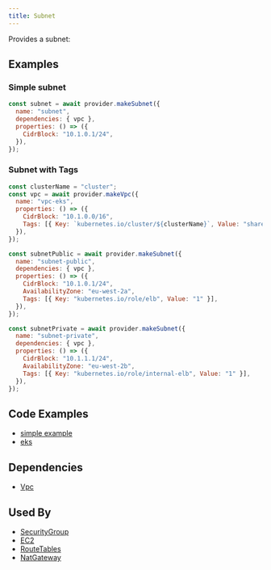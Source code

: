```yaml
---
title: Subnet
---
```


Provides a subnet:

## Examples

### Simple subnet

```js
const subnet = await provider.makeSubnet({
  name: "subnet",
  dependencies: { vpc },
  properties: () => ({
    CidrBlock: "10.1.0.1/24",
  }),
});
```

### Subnet with Tags

```js
const clusterName = "cluster";
const vpc = await provider.makeVpc({
  name: "vpc-eks",
  properties: () => ({
    CidrBlock: "10.1.0.0/16",
    Tags: [{ Key: `kubernetes.io/cluster/${clusterName}`, Value: "shared" }],
  }),
});

const subnetPublic = await provider.makeSubnet({
  name: "subnet-public",
  dependencies: { vpc },
  properties: () => ({
    CidrBlock: "10.1.0.1/24",
    AvailabilityZone: "eu-west-2a",
    Tags: [{ Key: "kubernetes.io/role/elb", Value: "1" }],
  }),
});

const subnetPrivate = await provider.makeSubnet({
  name: "subnet-private",
  dependencies: { vpc },
  properties: () => ({
    CidrBlock: "10.1.1.1/24",
    AvailabilityZone: "eu-west-2b",
    Tags: [{ Key: "kubernetes.io/role/internal-elb", Value: "1" }],
  }),
});
```

## Code Examples

- [simple example](https://github.com/grucloud/grucloud/blob/main/examples/aws/ec2-vpc/iac.js#L19)
- [eks](https://github.com/grucloud/grucloud/blob/main/examples/aws/eks/iac.js#L19)

## Dependencies

- [Vpc](./Vpc)

## Used By

- [SecurityGroup](./SecurityGroup)
- [EC2](./EC2)
- [RouteTables](./RouteTables)
- [NatGateway](./NatGateway)
